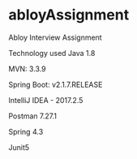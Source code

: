 # abloyAssignment
Abloy Interview Assignment

Technology used
Java 1.8

MVN: 3.3.9

Spring Boot: v2.1.7.RELEASE

IntelliJ IDEA - 2017.2.5

Postman 7.27.1

Spring 4.3

Junit5
